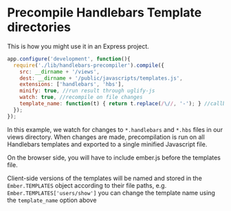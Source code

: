 # Precompile Handlebars Template directories

This is how you might use it in an Express project.

```javascript
app.configure('development', function(){
  require('./lib/handlebars-precompiler').compile({
    src: __dirname + '/views', 
    dest: __dirname + '/public/javascripts/templates.js',
    extensions: ['handlebars', 'hbs'],
    minify: true, //run result through uglify-js
    watch: true, //recompile on file changes
    template_name: function(t) { return t.replace(/\//, '-'); } //callback to modify the template names
  });
});
```

In this example, we watch for changes to `*.handlebars` and `*.hbs` files in our views directory.
When changes are made, precompilation is run on all Handlebars templates and exported to a single minified
Javascript file.

On the browser side, you will have to include ember.js before the templates file.

Client-side versions of the templates will be named and stored in the `Ember.TEMPLATES` object according to their file paths,
e.g. `Ember.TEMPLATES['users/show']` you can change the template name using the `template_name` option above